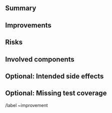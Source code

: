 ## Summary

<!--
Please briefly describe what part of the code base needs to be refactored.
-->

## Improvements

<!--
Explain the benefits of refactoring this code.
-->

## Risks

<!--
Please list features that can break because of this refactoring and how you intend to solve that.
-->

## Involved components

<!--
List files or directories that will be changed by the refactoring.
-->

## Optional: Intended side effects

<!--
If the refactoring involves changes apart from the main improvements (such as a better UI), list them here.
It may be a good idea to create separate issues and link them here.
-->


## Optional: Missing test coverage

<!--
If you are aware of tests that need to be written or adjusted apart from unit tests for the changed components,
please list them here.
-->

/label ~improvement
